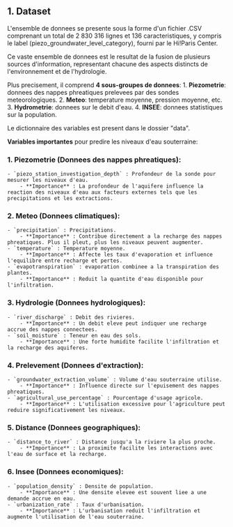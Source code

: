 
## 1. Dataset

L'ensemble de donnees se presente sous la forme d'un fichier .CSV comprenant un total de 2 830 316 lignes et 136 caracteristiques,
y compris le label (piezo_groundwater_level_category), fourni par le Hi!Paris Center.

Ce vaste ensemble de donnees est le resultat de la fusion de plusieurs sources d'information, representant chacune des aspects distincts de l'environnement et de l'hydrologie.

Plus precisement, il comprend **4 sous-groupes de donnees**:
    1. **Piezometrie**: donnees des nappes phreatiques prelevees par des sondes meteorologiques.
    2. **Meteo**: temperature moyenne, pression moyenne, etc.
    3. **Hydrometrie**: donnees sur le debit d'eau.
    4. **INSEE**: donnees statistiques sur la population.

Le dictionnaire des variables est present dans le dossier "data".

**Variables importantes** pour predire les niveaux d'eau souterraine:
    
### 1. **Piezometrie (Donnees des nappes phreatiques)**:
    
    - `piezo_station_investigation_depth` : Profondeur de la sonde pour mesurer les niveaux d'eau.
        - **Importance** : La profondeur de l'aquifere influence la reaction des niveaux d'eau aux facteurs externes tels que les precipitations et les extractions.
    
### 2. **Meteo (Donnees climatiques)**:
    
    - `precipitation` : Precipitations.
        - **Importance** : Contribue directement a la recharge des nappes phreatiques. Plus il pleut, plus les niveaux peuvent augmenter.
    - `temperature` : Temperature moyenne.
        - **Importance** : Affecte les taux d'evaporation et influence l'equilibre entre recharge et pertes.
    - `evapotranspiration` : evaporation combinee a la transpiration des plantes.
        - **Importance** : Reduit la quantite d'eau disponible pour l'infiltration.
    
### 3. **Hydrologie (Donnees hydrologiques)**:
    
    - `river_discharge` : Debit des rivieres.
        - **Importance** : Un debit eleve peut indiquer une recharge accrue des nappes connectees.
    - `soil_moisture` : Teneur en eau des sols.
        - **Importance** : Une forte humidite facilite l'infiltration et la recharge des aquiferes.
    
### 4. **Prelevement (Donnees d'extraction)**:
    
    - `groundwater_extraction_volume` : Volume d'eau souterraine utilise.
        - **Importance** : Influence directe sur l'epuisement des nappes phreatiques.
    - `agricultural_use_percentage` : Pourcentage d'usage agricole.
        - **Importance** : L'utilisation excessive pour l'agriculture peut reduire significativement les niveaux.
    
### 5. **Distance (Donnees geographiques)**:
    
    - `distance_to_river` : Distance jusqu'a la riviere la plus proche.
        - **Importance** : La proximite facilite les interactions avec l'eau de surface et la recharge.
    
### 6. **Insee (Donnees economiques)**:
    
    - `population_density` : Densite de population.
        - **Importance** : Une densite elevee est souvent liee a une demande accrue en eau.
    - `urbanization_rate` : Taux d'urbanisation.
        - **Importance** : L'urbanisation reduit l'infiltration et augmente l'utilisation de l'eau souterraine.